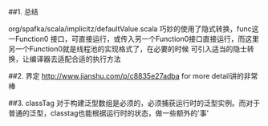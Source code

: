 ##1. 总结

org/spafka/scala/implicitz/defaultValue.scala
巧妙的使用了隐式转换，func这一Function0 接口，可直接运行，或传入另一个Function0接口直接运行，而这里另一个Function0就是线程池的实现格式了，在必要的时候
可引入适当的隐士转换，让编译器去适配合适的执行方法

##2. 界定 http://www.jianshu.com/p/c8835e27adba for more detail讲的非常棒

##3. classTag 对于构建泛型数组是必须的，必须捕获运行时的泛型实例。而对于普通的泛型，classtag也能根据运行时的状态，做一些额外的'事'